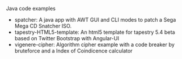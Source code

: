 Java code examples

- spatcher: A java app with AWT GUI and CLI modes to patch a Sega Mega CD Snatcher ISO.
- tapestry-HTML5-template: An html5 template for tapestry 5.4 beta based on Twitter Bootstrap with Angular-UI
- vigenere-cipher: Algorithm cipher example with a code breaker by bruteforce and a Index of Coindicence calculator
